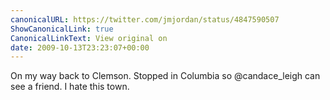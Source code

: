 ```yaml
---
canonicalURL: https://twitter.com/jmjordan/status/4847590507
ShowCanonicalLink: true
CanonicalLinkText: View original on
date: 2009-10-13T23:23:07+00:00
---
```

On my way back to Clemson. Stopped in Columbia so @candace_leigh can see a friend. I hate this town.